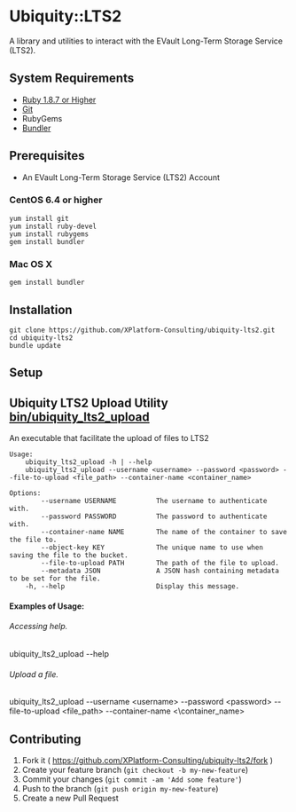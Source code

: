 # Ubiquity::LTS2

A library and utilities to interact with the EVault Long-Term Storage Service (LTS2).

## System Requirements
   
  - <a href="https://www.ruby-lang.org/en/installation/" target="_blank">Ruby 1.8.7 or Higher</a>
  - <a href="http://git-scm.com/book/en/Getting-Started-Installing-Git" target="_blank">Git</a> 
  - RubyGems
  - <a href="http://bundler.io/" target="_blank">Bundler</a>
    
## Prerequisites

  - An EVault Long-Term Storage Service (LTS2) Account

### CentOS 6.4 or higher

    yum install git
    yum install ruby-devel
    yum install rubygems
    gem install bundler

### Mac OS X
    
    gem install bundler
    
## Installation

    git clone https://github.com/XPlatform-Consulting/ubiquity-lts2.git
    cd ubiquity-lts2
    bundle update

## Setup

## Ubiquity LTS2 Upload Utility [bin/ubiquity_lts2_upload](./bin/ubiquity_lts2_upload)

An executable that facilitate the upload of files to LTS2

    Usage:
        ubiquity_lts2_upload -h | --help
        ubiquity_lts2_upload --username <username> --password <password> --file-to-upload <file_path> --container-name <container_name> 
    
    Options:
            --username USERNAME          The username to authenticate with.
            --password PASSWORD          The password to authenticate with.
            --container-name NAME        The name of the container to save the file to.
            --object-key KEY             The unique name to use when saving the file to the bucket.
            --file-to-upload PATH        The path of the file to upload.
            --metadata JSON              A JSON hash containing metadata to be set for the file.
        -h, --help                       Display this message.

#### Examples of Usage:

###### Accessing help.
  ubiquity_lts2_upload --help
  
###### Upload a file.
  ubiquity_lts2_upload --username \<username\> --password \<password\> --file-to-upload \<file_path\> --container-name <\container_name\> 


## Contributing

1. Fork it ( https://github.com/XPlatform-Consulting/ubiquity-lts2/fork )
2. Create your feature branch (`git checkout -b my-new-feature`)
3. Commit your changes (`git commit -am 'Add some feature'`)
4. Push to the branch (`git push origin my-new-feature`)
5. Create a new Pull Request
